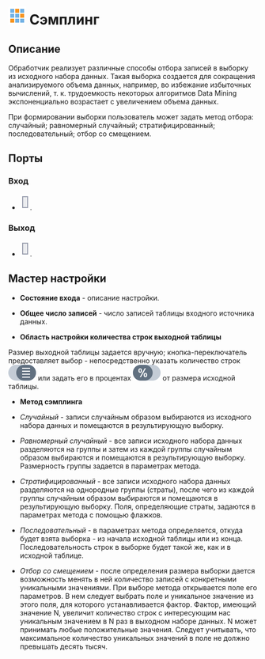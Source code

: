 # ![ ](../../media/app/icons/component_18/component_default-26.svg) Сэмплинг

## Описание

Обработчик реализует различные способы отбора записей в выборку из исходного набора данных. Такая выборка создается для сокращения анализируемого объема данных, например, во избежание избыточных вычислений, т. к. трудоемкость некоторых алгоритмов Data Mining экспоненциально возрастает с увеличением объема данных.

При формировании выборки пользователь может задать метод отбора: случайный; равномерный случайный; стратифицированный; последовательный; отбор со смещением.

## Порты

### Вход

* ![](../../media/app/icons/ports/output_table_inactive.svg).

### Выход

* ![](../../media/app/icons/ports/output_table_inactive.svg).

## Мастер настройки

* **Состояние входа** - описание настройки.

* **Общее число записей** - число записей таблицы входного источника данных.

* **Область настройки количества строк выходной таблицы**

Размер выходной таблицы задается вручную; кнопка-переключатель предоставляет выбор - непосредственно указать количество строк ![](../../media/app/icons/toolbar_18/sampling-sizetype-switch-row.svg) или задать его в процентах ![](../../media/app/icons/toolbar_18/sampling-sizetype-switch-percent.svg) от размера исходной таблицы.

* **Метод сэмплинга**

* *Случайный* - записи случайным образом выбираются из исходного набора данных и помещаются в результирующую выборку.
* *Равномерный случайный* - все записи исходного набора данных разделяются на группы и затем из каждой группы случайным образом выбираются и помещаются в результирующую выборку. Размерность группы задается в параметрах метода.
* *Стратифицированный* - все записи исходного набора данных разделяются на однородные группы (страты), после чего из каждой группы случайным образом выбираются и помещаются в результирующую выборку. Поля, определяющие страты, задаются в параметрах метода с помощью флажков.
* *Последовательный* - в параметрах метода определяется, откуда будет взята выборка - из начала исходной таблицы или из конца. Последовательность строк в выборке будет такой же, как и в исходной таблице.
* *Отбор со смещением* - после определения размера выборки дается возможность менять в ней количество записей с конкретными уникальными значениями. При выборе метода открывается поле его параметров. В нем следует выбрать поле и уникальное значение из этого поля, для которого устанавливается фактор. Фактор, имеющий значение N, увеличит количество строк с интересующим нас уникальным значением в N раз в выходном наборе данных. N может принимать любые положительные значения. Следует учитывать, что максимальное количество уникальных значений в поле не должно превышать десять тысяч.
